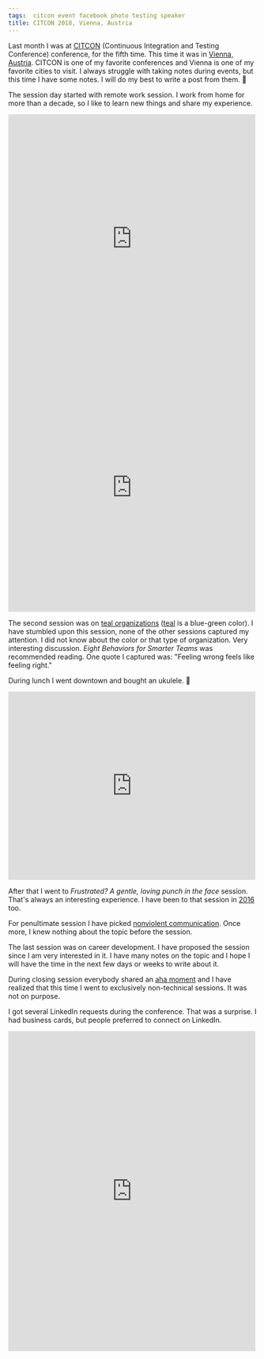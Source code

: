 ```yaml
---
tags:  citcon event facebook photo testing speaker
title: CITCON 2018, Vienna, Austria
---
```

Last month I was at [CITCON](/citcon) (Continuous Integration and Testing Conference) conference, for the fifth time. This time it was in [Vienna, Austria](https://citconf.com/vienna2018/). CITCON is one of my favorite conferences and Vienna is one of my favorite cities to visit. I always struggle with taking notes during events, but this time I have some notes. I will do my best to write a post from them. 📝

The session day started with remote work session. I work from home for more than a decade, so I like to learn new things and share my experience.

<iframe src="https://www.facebook.com/plugins/post.php?href=https%3A%2F%2Fwww.facebook.com%2Fphoto.php%3Ffbid%3D10156350598857290%26set%3Da.10156350592632290.1073741943.735252289%26type%3D3&width=500" width="500" height="502" style="border:none;overflow:hidden" scrolling="no" frameborder="0" allowTransparency="true" allow="encrypted-media"></iframe>

<iframe src="https://www.facebook.com/plugins/post.php?href=https%3A%2F%2Fwww.facebook.com%2Fphoto.php%3Ffbid%3D10156350599587290%26set%3Da.10156350592632290.1073741943.735252289%26type%3D3&width=500" width="500" height="502" style="border:none;overflow:hidden" scrolling="no" frameborder="0" allowTransparency="true" allow="encrypted-media"></iframe>

The second session was on [teal organizations](http://www.reinventingorganizationswiki.com/Teal_Organizations) ([teal](https://en.wikipedia.org/wiki/Teal) is a blue-green color). I have stumbled upon this session, none of the other sessions captured my attention. I did not know about the color or that type of organization. Very interesting discussion. *Eight Behaviors for Smarter Teams* was recommended reading. One quote I captured was: "Feeling wrong feels like feeling right."

During lunch I went downtown and bought an ukulele. 🎸

<iframe src="https://www.facebook.com/plugins/post.php?href=https%3A%2F%2Fwww.facebook.com%2Fphoto.php%3Ffbid%3D10156350600077290%26set%3Da.10156350592632290.1073741943.735252289%26type%3D3&width=500" width="500" height="380" style="border:none;overflow:hidden" scrolling="no" frameborder="0" allowTransparency="true" allow="encrypted-media"></iframe>

After that I went to *Frustrated? A gentle, loving punch in the face* session. That's always an interesting experience. I have been to that session in [2016](/citcon-2016) too.

For penultimate session I have picked [nonviolent communication](https://en.wikipedia.org/wiki/Nonviolent_Communication). Once more, I knew nothing about the topic before the session.

The last session was on career development. I have proposed the session since I am very interested in it. I have many notes on the topic and I hope I will have the time in the next few days or weeks to write about it.

During closing session everybody shared an [aha moment](https://en.wiktionary.org/wiki/aha_moment) and I have realized that this time I went to exclusively non-technical sessions. It was not on purpose.

I got several LinkedIn requests during the conference. That was a surprise. I had business cards, but people preferred to connect on LinkedIn.

<iframe src="https://www.facebook.com/plugins/post.php?href=https%3A%2F%2Fwww.facebook.com%2Fmedia%2Fset%2F%3Fset%3Da.10156350592632290.1073741943.735252289%26type%3D3&width=500" width="500" height="646" style="border:none;overflow:hidden" scrolling="no" frameborder="0" allowTransparency="true"></iframe>
